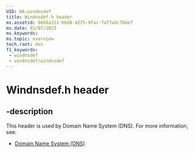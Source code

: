 ```yaml
---
UID: NA:windnsdef
title: Windnsdef.h header
ms.assetid: 6668a311-b6d8-4275-9fac-faf7adc7bbef
ms.date: 01/07/2025
ms.keywords: 
ms.topic: overview
tech.root: dns
f1_keywords:
 - windnsdef
 - windnsdef/windnsdef
---
```


# Windnsdef.h header


## -description

This header is used by Domain Name System (DNS). For more information, see:

- [Domain Name System (DNS)](../_dns/index.md)

